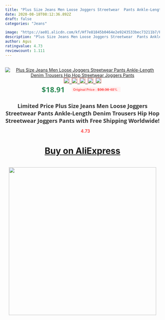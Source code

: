 ```yaml
---
title: "Plus Size Jeans Men Loose Joggers Streetwear  Pants Ankle-Length Denim Trousers Hip Hop Streetwear Joggers  Pants"
date: 2020-08-18T08:12:36.892Z
draft: false
categories: "Jeans"

image: "https://ae01.alicdn.com/kf/Hf7e81845b0464e2e9243533bec73211b7/Plus-Size-Jeans-Men-Loose-Joggers-Streetwear-Pants-Ankle-Length-Denim-Trousers-Hip-Hop-Streetwear-Joggers.jpg"
description: "Plus Size Jeans Men Loose Joggers Streetwear  Pants Ankle-Length Denim Trousers Hip Hop Streetwear Joggers  Pants"
author: Agus
ratingvalue: 4.73
reviewcount: 1.111
---
```

<br>
<div style="text-align: center;">
<a href="https://s.click.aliexpress.com/e/_Aan6hX" target="_blank" rel="nofollow noopener noreferrer"><img alt="Plus Size Jeans Men Loose Joggers Streetwear  Pants Ankle-Length Denim Trousers Hip Hop Streetwear Joggers  Pants" class="magnifier-image" src="https://ae01.alicdn.com/kf/Hf7e81845b0464e2e9243533bec73211b7/Plus-Size-Jeans-Men-Loose-Joggers-Streetwear-Pants-Ankle-Length-Denim-Trousers-Hip-Hop-Streetwear-Joggers.jpg_640x640.jpg">
<br>
<img style="border:1px solid salmon" src="https://ae01.alicdn.com/kf/Hf7e81845b0464e2e9243533bec73211b7/Plus-Size-Jeans-Men-Loose-Joggers-Streetwear-Pants-Ankle-Length-Denim-Trousers-Hip-Hop-Streetwear-Joggers.jpg_120x120.jpg">&nbsp;&nbsp;<img style="border:1px solid salmon" src="https://ae01.alicdn.com/kf/H5fb712d82fed445c8a371127a3c63149q/Plus-Size-Jeans-Men-Loose-Joggers-Streetwear-Pants-Ankle-Length-Denim-Trousers-Hip-Hop-Streetwear-Joggers.jpg_120x120.jpg">&nbsp;&nbsp;<img style="border:1px solid salmon" src="https://ae01.alicdn.com/kf/H9bd546fee592429287fe9fa7713518b9h/Plus-Size-Jeans-Men-Loose-Joggers-Streetwear-Pants-Ankle-Length-Denim-Trousers-Hip-Hop-Streetwear-Joggers.jpg_120x120.jpg">&nbsp;&nbsp;<img style="border:1px solid salmon" src="https://ae01.alicdn.com/kf/Ha2b82611bff24219a9b3c7a862a6bfacA/Plus-Size-Jeans-Men-Loose-Joggers-Streetwear-Pants-Ankle-Length-Denim-Trousers-Hip-Hop-Streetwear-Joggers.jpg_120x120.jpg">&nbsp;&nbsp;<img style="border:1px solid salmon" src="https://ae01.alicdn.com/kf/H0349c00d04f048ebb6a4fdaddeb00535c/Plus-Size-Jeans-Men-Loose-Joggers-Streetwear-Pants-Ankle-Length-Denim-Trousers-Hip-Hop-Streetwear-Joggers.jpg_120x120.jpg"></a></div><br0>
<div style="text-align: center;"><span style="background-color: white; border: 0px; box-sizing: border-box; color: seagreen; display: inline-block; font-family: &quot;open sans&quot; , &quot;arial&quot; , &quot;helvetica&quot; , sans-serif , &quot;heiti&quot;; font-size: 24px; font-stretch: inherit; font-weight: 700; line-height: inherit; margin: 0px 10px 0px 0px; padding: 0px; vertical-align: middle;">$18.91 </span>
<span style="background: rgb(255 , 241 , 241); border-radius: 3px; border: 0px; box-sizing: border-box; color: #ff4747; display: inline-block; font-family: inherit; font-size: 12px; font-stretch: inherit; font-style: inherit; font-variant: inherit; font-weight: 600; line-height: inherit; margin: 0px; padding: 2px 5px; transform: scale(0.9); vertical-align: middle;">Original Price : <b style="text-decoration: line-through;">$36.36 </b> 48%&nbsp;&nbsp;</span></div>
<h1 style="color: #333333; display: inline-block; font-family: &quot;open sans&quot; , &quot;arial&quot; , &quot;helvetica&quot; , sans-serif , &quot;heiti&quot;; font-size: 18px; font-stretch: inherit; font-weight: 700; text-align: center;">Limited Price Plus Size Jeans Men Loose Joggers Streetwear  Pants Ankle-Length Denim Trousers Hip Hop Streetwear Joggers  Pants with Free Shipping Worldwide!</h1>
<div style="color: #ff4747; text-align: center;">
<img src="https://4.bp.blogspot.com/-M0ZcTcb-5uY/XleCXlxnR4I/AAAAAAAAAEc/OrjgMkXV1oMQFaCRZj5HQwOCBcu3w1FegCPcBGAYYCw/s1600/star.png" style="height: 15px;">&nbsp;<b>4.73</b></div>
<div class="button_cont" align="center"><a class="buynow_a" href="https://s.click.aliexpress.com/e/_Aan6hX" target="_blank" rel="nofollow noopener noreferrer"><H1>Buy on AliExpress</H1></a></div><br>
<div class="separator" style="clear: both; text-align: center;">
<img src="https://lh3.googleusercontent.com/-pTy5HemUv9M/XlePHvY0dAI/AAAAAAAAAE4/0nX5iRUoIWY8eMW9Dpxeirr157OZliDIgCLcBGAsYHQ/s1600/badge.gif" width="480">
</div>
